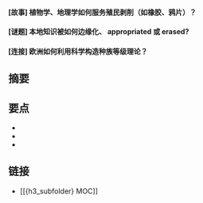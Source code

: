 #### [故事] 植物学、地理学如何服务殖民剥削（如橡胶、鸦片）？


#### [谜题] 本地知识被如何边缘化、 appropriated 或 erased?


#### [连接] 欧洲如何利用科学构造种族等级理论？


## 摘要


## 要点

- 
- 
- 

## 链接

- [[{h3_subfolder} MOC]]
